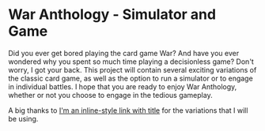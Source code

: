 # War Anthology - Simulator and Game

Did you ever get bored playing the card game War? And have you ever wondered why you spent so much time playing a decisionless game? Don't worry, I got your back. This project will contain several exciting variations of the classic card game, as well as the option to run a simulator or to engage in individual battles. I hope that you are ready to enjoy War Anthology, whether or not you choose to engage in the tedious gameplay.

A big thanks to [I'm an inline-style link with title](https://www.google.com "War Variations") for the variations that I will be using.
